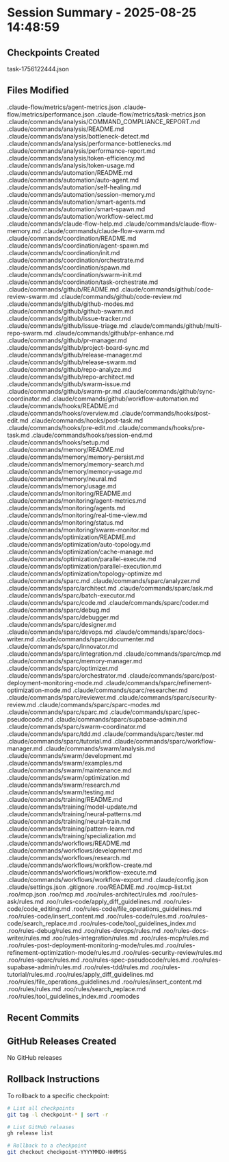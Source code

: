 # Session Summary - 2025-08-25 14:48:59

## Checkpoints Created
task-1756122444.json

## Files Modified
.claude-flow/metrics/agent-metrics.json
.claude-flow/metrics/performance.json
.claude-flow/metrics/task-metrics.json
.claude/commands/analysis/COMMAND_COMPLIANCE_REPORT.md
.claude/commands/analysis/README.md
.claude/commands/analysis/bottleneck-detect.md
.claude/commands/analysis/performance-bottlenecks.md
.claude/commands/analysis/performance-report.md
.claude/commands/analysis/token-efficiency.md
.claude/commands/analysis/token-usage.md
.claude/commands/automation/README.md
.claude/commands/automation/auto-agent.md
.claude/commands/automation/self-healing.md
.claude/commands/automation/session-memory.md
.claude/commands/automation/smart-agents.md
.claude/commands/automation/smart-spawn.md
.claude/commands/automation/workflow-select.md
.claude/commands/claude-flow-help.md
.claude/commands/claude-flow-memory.md
.claude/commands/claude-flow-swarm.md
.claude/commands/coordination/README.md
.claude/commands/coordination/agent-spawn.md
.claude/commands/coordination/init.md
.claude/commands/coordination/orchestrate.md
.claude/commands/coordination/spawn.md
.claude/commands/coordination/swarm-init.md
.claude/commands/coordination/task-orchestrate.md
.claude/commands/github/README.md
.claude/commands/github/code-review-swarm.md
.claude/commands/github/code-review.md
.claude/commands/github/github-modes.md
.claude/commands/github/github-swarm.md
.claude/commands/github/issue-tracker.md
.claude/commands/github/issue-triage.md
.claude/commands/github/multi-repo-swarm.md
.claude/commands/github/pr-enhance.md
.claude/commands/github/pr-manager.md
.claude/commands/github/project-board-sync.md
.claude/commands/github/release-manager.md
.claude/commands/github/release-swarm.md
.claude/commands/github/repo-analyze.md
.claude/commands/github/repo-architect.md
.claude/commands/github/swarm-issue.md
.claude/commands/github/swarm-pr.md
.claude/commands/github/sync-coordinator.md
.claude/commands/github/workflow-automation.md
.claude/commands/hooks/README.md
.claude/commands/hooks/overview.md
.claude/commands/hooks/post-edit.md
.claude/commands/hooks/post-task.md
.claude/commands/hooks/pre-edit.md
.claude/commands/hooks/pre-task.md
.claude/commands/hooks/session-end.md
.claude/commands/hooks/setup.md
.claude/commands/memory/README.md
.claude/commands/memory/memory-persist.md
.claude/commands/memory/memory-search.md
.claude/commands/memory/memory-usage.md
.claude/commands/memory/neural.md
.claude/commands/memory/usage.md
.claude/commands/monitoring/README.md
.claude/commands/monitoring/agent-metrics.md
.claude/commands/monitoring/agents.md
.claude/commands/monitoring/real-time-view.md
.claude/commands/monitoring/status.md
.claude/commands/monitoring/swarm-monitor.md
.claude/commands/optimization/README.md
.claude/commands/optimization/auto-topology.md
.claude/commands/optimization/cache-manage.md
.claude/commands/optimization/parallel-execute.md
.claude/commands/optimization/parallel-execution.md
.claude/commands/optimization/topology-optimize.md
.claude/commands/sparc.md
.claude/commands/sparc/analyzer.md
.claude/commands/sparc/architect.md
.claude/commands/sparc/ask.md
.claude/commands/sparc/batch-executor.md
.claude/commands/sparc/code.md
.claude/commands/sparc/coder.md
.claude/commands/sparc/debug.md
.claude/commands/sparc/debugger.md
.claude/commands/sparc/designer.md
.claude/commands/sparc/devops.md
.claude/commands/sparc/docs-writer.md
.claude/commands/sparc/documenter.md
.claude/commands/sparc/innovator.md
.claude/commands/sparc/integration.md
.claude/commands/sparc/mcp.md
.claude/commands/sparc/memory-manager.md
.claude/commands/sparc/optimizer.md
.claude/commands/sparc/orchestrator.md
.claude/commands/sparc/post-deployment-monitoring-mode.md
.claude/commands/sparc/refinement-optimization-mode.md
.claude/commands/sparc/researcher.md
.claude/commands/sparc/reviewer.md
.claude/commands/sparc/security-review.md
.claude/commands/sparc/sparc-modes.md
.claude/commands/sparc/sparc.md
.claude/commands/sparc/spec-pseudocode.md
.claude/commands/sparc/supabase-admin.md
.claude/commands/sparc/swarm-coordinator.md
.claude/commands/sparc/tdd.md
.claude/commands/sparc/tester.md
.claude/commands/sparc/tutorial.md
.claude/commands/sparc/workflow-manager.md
.claude/commands/swarm/analysis.md
.claude/commands/swarm/development.md
.claude/commands/swarm/examples.md
.claude/commands/swarm/maintenance.md
.claude/commands/swarm/optimization.md
.claude/commands/swarm/research.md
.claude/commands/swarm/testing.md
.claude/commands/training/README.md
.claude/commands/training/model-update.md
.claude/commands/training/neural-patterns.md
.claude/commands/training/neural-train.md
.claude/commands/training/pattern-learn.md
.claude/commands/training/specialization.md
.claude/commands/workflows/README.md
.claude/commands/workflows/development.md
.claude/commands/workflows/research.md
.claude/commands/workflows/workflow-create.md
.claude/commands/workflows/workflow-execute.md
.claude/commands/workflows/workflow-export.md
.claude/config.json
.claude/settings.json
.gitignore
.roo/README.md
.roo/mcp-list.txt
.roo/mcp.json
.roo/mcp.md
.roo/rules-architect/rules.md
.roo/rules-ask/rules.md
.roo/rules-code/apply_diff_guidelines.md
.roo/rules-code/code_editing.md
.roo/rules-code/file_operations_guidelines.md
.roo/rules-code/insert_content.md
.roo/rules-code/rules.md
.roo/rules-code/search_replace.md
.roo/rules-code/tool_guidelines_index.md
.roo/rules-debug/rules.md
.roo/rules-devops/rules.md
.roo/rules-docs-writer/rules.md
.roo/rules-integration/rules.md
.roo/rules-mcp/rules.md
.roo/rules-post-deployment-monitoring-mode/rules.md
.roo/rules-refinement-optimization-mode/rules.md
.roo/rules-security-review/rules.md
.roo/rules-sparc/rules.md
.roo/rules-spec-pseudocode/rules.md
.roo/rules-supabase-admin/rules.md
.roo/rules-tdd/rules.md
.roo/rules-tutorial/rules.md
.roo/rules/apply_diff_guidelines.md
.roo/rules/file_operations_guidelines.md
.roo/rules/insert_content.md
.roo/rules/rules.md
.roo/rules/search_replace.md
.roo/rules/tool_guidelines_index.md
.roomodes

## Recent Commits


## GitHub Releases Created
No GitHub releases

## Rollback Instructions
To rollback to a specific checkpoint:
```bash
# List all checkpoints
git tag -l checkpoint-* | sort -r

# List GitHub releases
gh release list

# Rollback to a checkpoint
git checkout checkpoint-YYYYMMDD-HHMMSS
```
